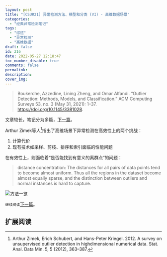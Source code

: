 ```yaml
---
layout: post
title: "[CSUR21] 异常检测方法、模型和分类 (VI) - 高维数据场景"
categories:
  - "经典异常检测笔记"
tags:
  - "综述"
  - "异常检测"
  - "高维数据"
draft: false
id: 216
date: 2022-05-27 12:18:47
toc_number_disable: true
comments: false
permalink:
description:
cover_img:
---
```


> Boukerche, Azzedine, Lining Zheng, and Omar Alfandi. “Outlier Detection: Methods, Models, and Classification.” ACM Computing Surveys 53, no. 3 (May 31, 2021): 1–37. https://doi.org/10.1145/3381028.

文章较长，笔记分为多篇，[下一篇](../经典异常检测笔记5/)。

Arthur Zimek等人[^1]指出了高维场景下异常检测在高效性上的两个挑战：
1. 计算代价
2. 现有技术如采样、剪枝、排序和索引面临的性能问题

在有效性上，则面临着“是否能找到有意义的离群点”的问题：
> distance concentration: The distances for all pairs of data points tend to become almost uniform. Thus all the regions in the dataset become almost equally sparse, and the distinction between outliers and normal instances is hard to capture.

![方法一览](high-dimensional-outliers.png)

`继续阅读`[下一篇](../经典异常检测笔记5/)。

## 扩展阅读

[^1]: Arthur Zimek, Erich Schubert, and Hans-Peter Kriegel. 2012. A survey on unsupervised outlier detection in highdimensional numerical data. Stat. Anal. Data Min. 5, 5 (2012), 363–387.
